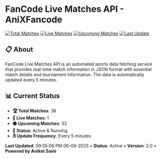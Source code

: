 # FanCode Live Matches API - AniXFancode

[![Total Matches](https://img.shields.io/badge/Total%20Matches-38-blue)](https://github.com/AniketSainiOp/AniXFancode)
[![Live Matches](https://img.shields.io/badge/Live%20Matches-1-red)](https://github.com/AniketSainiOp/AniXFancode)
[![Upcoming Matches](https://img.shields.io/badge/Upcoming%20Matches-33-green)](https://github.com/AniketSainiOp/AniXFancode)
[![Last Update](https://img.shields.io/badge/Last%20Update-09%3A55%3A06%20PM%2006-08-2025-orange)](https://github.com/AniketSainiOp/AniXFancode)

## 📋 About

FanCode Live Matches API is an automated sports data fetching service that provides real-time match information in JSON format with essential match details and tournament information. The data is automatically updated every 5 minutes.

## 📊 Current Status

- **🏆 Total Matches**: 38
- **🔴 Live Matches**: 1
- **🟢 Upcoming Matches**: 33
- **📡 Status**: Active & Running
- **⏰ Update Frequency**: Every 5 minutes

**Last Updated**: 09:55:06 PM 06-08-2025 • **Status**: Active • **Version**: 2.0 • **Powered by Aniket Saini**
